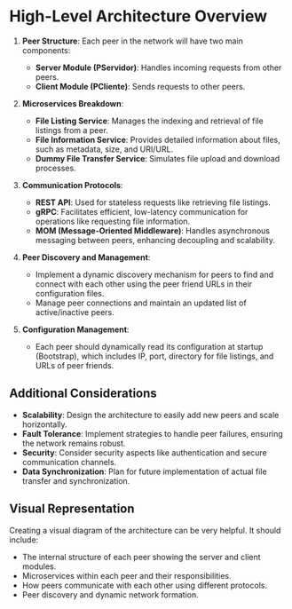 # High-Level Architecture Overview

1. **Peer Structure**: Each peer in the network will have two main components:

   - **Server Module (PServidor)**: Handles incoming requests from other peers.
   - **Client Module (PCliente)**: Sends requests to other peers.

2. **Microservices Breakdown**:

   - **File Listing Service**: Manages the indexing and retrieval of file listings from a peer.
   - **File Information Service**: Provides detailed information about files, such as metadata, size, and URI/URL.
   - **Dummy File Transfer Service**: Simulates file upload and download processes.

3. **Communication Protocols**:

   - **REST API**: Used for stateless requests like retrieving file listings.
   - **gRPC**: Facilitates efficient, low-latency communication for operations like requesting file information.
   - **MOM (Message-Oriented Middleware)**: Handles asynchronous messaging between peers, enhancing decoupling and scalability.

4. **Peer Discovery and Management**:

   - Implement a dynamic discovery mechanism for peers to find and connect with each other using the peer friend URLs in their configuration files.
   - Manage peer connections and maintain an updated list of active/inactive peers.

5. **Configuration Management**:
   - Each peer should dynamically read its configuration at startup (Bootstrap), which includes IP, port, directory for file listings, and URLs of peer friends.

## Additional Considerations

- **Scalability**: Design the architecture to easily add new peers and scale horizontally.
- **Fault Tolerance**: Implement strategies to handle peer failures, ensuring the network remains robust.
- **Security**: Consider security aspects like authentication and secure communication channels.
- **Data Synchronization**: Plan for future implementation of actual file transfer and synchronization.

## Visual Representation

Creating a visual diagram of the architecture can be very helpful. It should include:

- The internal structure of each peer showing the server and client modules.
- Microservices within each peer and their responsibilities.
- How peers communicate with each other using different protocols.
- Peer discovery and dynamic network formation.
